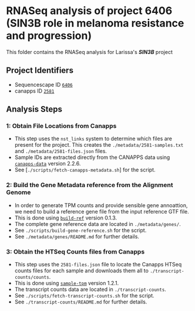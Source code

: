 # RNASeq analysis of project 6406 (SIN3B role in melanoma resistance and progression)

This folder contains the RNASeq analysis for Larissa's ***SIN3B*** project

## Project Identifiers

* Sequencescape ID [`6406`](http://sequencescape.psd.sanger.ac.uk/studies/6406)
* canapps ID [`2581`](https://canapps.sanger.ac.uk/action/Cancer_Pipeline_ProjectViewer?project_id=2581)

## Analysis Steps

### 1: Obtain File Locations from Canapps

* This step uses the `nst_links` system to determine which files are present for the project. This creates the `./metadata/2581-samples.txt` and `./metadata/2581-files.json` files.
* Sample IDs are extracted directly from the CANAPPS data using [`canapps-data`](https://gitlab.internal.sanger.ac.uk/ad33/canapps-data) version 2.2.6.
* See [`./scripts/fetch-canapps-metadata.sh`] for the script.

### 2: Build the Gene Metadata reference from the Alignment Genome

* In order to generate TPM counts and provide sensible gene annoattion, we need to build a reference gene file from the input reference GTF file.
* This is done using [`build-ref`](https://gitlab.internal.sanger.ac.uk/ad33/build-ref.git) version 0.1.3.
* The complete gene reference data are located in `./metadata/genes/`.
* See `./scripts/build-gene-reference.sh` for the script.
* See `./metadata/genes/README.md` for further details.

### 3: Obtain the HTSeq Counts files from Canapps

* This step uses the `2581-files.json` file to locate the Canapps HTSeq counts files for each sample and downloads them all to `./transcript-counts/counts`.
* This is done using [`sample-tpm`](https://gitlab.internal.sanger.ac.uk/DERMATLAS/sample-tpm) version 1.2.1.
* The transcript counts data are located in `./transcript-counts`.
* See `./scripts/fetch-transcript-counts.sh` for the script.
* See `./transcript-counts/README.md` for further details.

<!-- # Raw Transcript Counts via CASM

## HTSeq Data Collation

The transcript counts data are pulled directly from canapps using [sample-tpm](https://gitlab.internal.sanger.ac.uk/ad33/sample-tpm). This splits the counts and metacounts, writing the counts and metacounts to the `./counts` and `./metacounts` directories respectively.

This process is performed by the `get-counts.sh` script:

~~~bash
export BASE="/lustre/scratch119/realdata/mdt1/team113/projects/6406_SIN3B_role_in_melanoma_resistance_and_progression"
cd ${BASE}/transcript-counts
./get-counts.sh
~~~

## Counts Matrix Collation

Once individual counts data have been generated, the counts matrices are generated as:

~~~bash
export BASE="/lustre/scratch119/realdata/mdt1/team113/projects/6406_SIN3B_role_in_melanoma_resistance_and_progression"
cd ${BASE}/transcript-counts-casm
mkdir ${BASE}/transcript-counts-casm/summarised
SAMPLE_REGEX="[AS].+N[[:digit:]]"
collate-counts -r${SAMPLE_REGEX} -ccount ./counts/*-counts.txt > ./summarised/2581-feature-count-v103.txt
collate-counts -r${SAMPLE_REGEX} -ctpm ./counts/*-counts.txt > ./summarised/2581-feature-tpm-v103.txt
collate-counts -r${SAMPLE_REGEX} -cfpkm ./counts/*-counts.txt > ./summarised/2581-feature-fpkm-v103.txt
collate-counts -r${SAMPLE_REGEX} -ccount ./metacounts/*-metacounts.txt > ./summarised/2581-metafeature-count-v103.txt
~~~ -->
